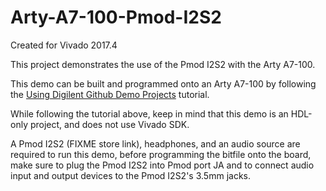 # Arty-A7-100-Pmod-I2S2
Created for Vivado 2017.4

This project demonstrates the use of the Pmod I2S2 with the Arty A7-100.

This demo can be built and programmed onto an Arty A7-100 by following the [Using Digilent Github Demo Projects](https://reference.digilentinc.com/learn/programmable-logic/tutorials/github-demos/start) tutorial.

While following the tutorial above, keep in mind that this demo is an HDL-only project, and does not use Vivado SDK.

A Pmod I2S2 (FIXME store link), headphones, and an audio source are required to run this demo, before programming the bitfile onto the board, make sure to plug the Pmod I2S2 into Pmod port JA and to connect audio input and output devices to the Pmod I2S2's 3.5mm jacks.